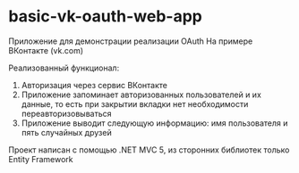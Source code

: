 # basic-vk-oauth-web-app

Приложение для демонстрации реализации OAuth На примере ВКонтакте (vk.com)

Реализованный функционал:
  1. Авторизация через сервис ВКонтакте
  2. Приложение запоминает авторизованных пользователей и их данные, то есть при закрытии вкладки нет необходимости переавторизовываться
  3. Приложение выводит следующую информацию: имя пользователя и пять случайных друзей

Проект написан с помощью .NET MVC 5, из сторонних библиотек только Entity Framework

